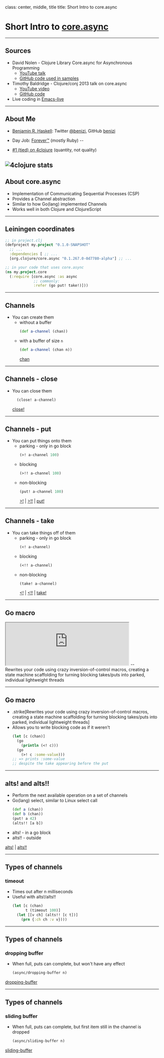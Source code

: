 class: center, middle, title
title: Short Intro to core.async

# Short Intro to [core.async](https://github.com/clojure/core.async)

---

## Sources
- David Nolen - Clojure Library Core.async for Asynchronous Programming
  - [YouTube talk](https://www.youtube.com/watch?v=AhxcGGeh5ho)
  - [GitHub code used in samples](https://github.com/swannodette/hs-async)
- Timothy Baldridge - Clojure/conj 2013 talk on core.async
  - [YouTube video](https://www.youtube.com/watch?v=enwIIGzhahw)
  - [GitHub code](https://github.com/halgari/clojure-conj-2013-core.async-examples)
- Live coding in [Emacs-live](http://overtone.github.io/emacs-live/)

---

## About Me
- [Benjamin R. Haskell](http://benizi.com/):
    Twitter [@benizi](https://twitter.com/benizi),
    GitHub [benizi](https://github.com/benizi)
- Day Job: [Forever&trade;](http://www.4moms.com/) (mostly Ruby)
--

- [#1 (tied) on 4clojure](http://www.4clojure.com/users) (quantity, not quality)

![4clojure stats](/clojure-intro/images/4clojure.png)
---

## About core.async
- Implementation of Communicating Sequential Processes (CSP)
- Provides a Channel abstraction
- Similar to how Go(lang) implemented Channels
- Works well in both Clojure and ClojureScript

---

## Leiningen coordinates
```clojure
;; in project.clj
(defproject my.project "0.1.0-SNAPSHOT"
  ;; ...
  :dependencies [ ;; ...
  [org.clojure/core.async "0.1.267.0-0d7780-alpha"] ;; ...
```

```clojure
;; in your code that uses core.async
(ns my.project.core
  (:require [core.async :as async
             ;; commonly:
             :refer (go put! take!)]))
```

---

## Channels
- You can create them
    - without a buffer
        ```clojure
        (def a-channel (chan))
        ```
    - with a buffer of size `n`
        ```clojure
        (def a-channel (chan n))
        ```
      [chan](http://clojure.github.io/core.async/index.html#clojure.core.async/chan)

---

## Channels - close
- You can close them
    ```clojure
      (close! a-channel)
    ```
    [close!](http://clojure.github.io/core.async/index.html#clojure.core.async/close!)

---

## Channels - put
- You can put things onto them
    - parking - only in go block
        ```clojure
        (>! a-channel 100)
        ```
    - blocking
        ```clojure
        (>!! a-channel 100)
        ```
    - non-blocking
        ```clojure
        (put! a-channel 100)
        ```
      [&gt;!](http://clojure.github.io/core.async/index.html#clojure.core.async/%3E!) |
      [&gt;!!](http://clojure.github.io/core.async/index.html#clojure.core.async/%3E!!) |
      [put!](http://clojure.github.io/core.async/index.html#clojure.core.async/put!)

---

## Channels - take
- You can take things off of them
    - parking - only in go block
        ```clojure
        (<! a-channel)
        ```
    - blocking
        ```clojure
        (<!! a-channel)
        ```
    - non-blocking
        ```clojure
        (take! a-channel)
        ```
      [&lt;!](http://clojure.github.io/core.async/index.html#clojure.core.async/%3D!) |
      [&lt;!!](http://clojure.github.io/core.async/index.html#clojure.core.async/%3D!!) |
      [take!](http://clojure.github.io/core.async/index.html#clojure.core.async/take!)

---

## Go macro
<iframe src="http://clojure.github.io/core.async/index.html#clojure.core.async/go"
  scrolling="no" style="width: 80%; height: 10em; overflow: hidden"></iframe>
--
<br>
Rewrites your code using crazy inversion-of-control macros, creating a state
machine scaffolding for turning blocking takes/puts into parked, individual
lightweight threads

---

## Go macro
- .strike[Rewrites your code using crazy inversion-of-control macros, creating
  a state machine scaffolding for turning blocking takes/puts into parked,
individual lightweight threads]
- Allows you to write blocking code as if it weren't
    ```clojure
    (let [c (chan)]
      (go
        (println (<! c)))
      (go
        (>! c :some-value)))
    ;; => prints :some-value
    ;; despite the take appearing before the put
    ```

---

## alts! and alts!!
- Perform the next available operation on a set of channels
- Go(lang) select, similar to Linux select call
    ```clojure
    (def a (chan))
    (def b (chan))
    (put! a 42)
    (alts!! [a b])
    ```
- alts! - in a go block
- alts!! - outside

[alts!](http://clojure.github.io/core.async/index.html#clojure.core.async/alts!) |
[alts!!](http://clojure.github.io/core.async/index.html#clojure.core.async/alts!!)

---

## Types of channels
### timeout
- Times out after n milliseconds
- Useful with alts!/alts!!
  ```clojure
  (let [c (chan)
        t (timeout 100)]
    (let [[v ch] (alts!! [c t])]
      (prn {:ch ch :v v})))
  ```

---

## Types of channels
### dropping buffer
- When full, puts can complete, but won't have any effect
    ```clojure
    (async/dropping-buffer n)
    ```

[dropping-buffer](http://clojure.github.io/core.async/index.html#clojure.core.async/dropping-buffer)

---

## Types of channels
### sliding buffer
- When full, puts can complete, but first item still in the channel is dropped
    ```clojure
    (async/sliding-buffer n)
    ```

[sliding-buffer](http://clojure.github.io/core.async/index.html#clojure.core.async/sliding-buffer)

